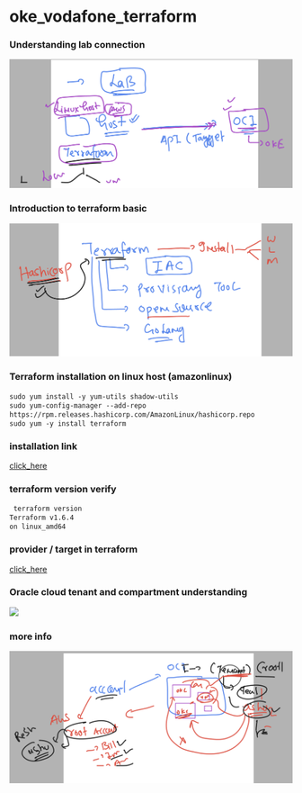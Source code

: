 # oke_vodafone_terraform

### Understanding lab connection 

<img src="lab.png">

### Introduction to terraform basic 

<img src="intro.png">

### Terraform installation on linux host (amazonlinux)

```
sudo yum install -y yum-utils shadow-utils
sudo yum-config-manager --add-repo https://rpm.releases.hashicorp.com/AmazonLinux/hashicorp.repo
sudo yum -y install terraform
```

### installation link 

[click_here](https://developer.hashicorp.com/terraform/install)

### terraform version verify 

```
 terraform version
Terraform v1.6.4
on linux_amd64
```

### provider  / target in terraform 

[click_here](https://registry.terraform.io/browse/providers)

### Oracle cloud tenant and compartment understanding 

<img src="oci.png">

### more info 

<img src="info.png">


